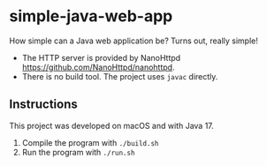 # simple-java-web-app

How simple can a Java web application be? Turns out, really simple!

* The HTTP server is provided by NanoHttpd <https://github.com/NanoHttpd/nanohttpd>.
* There is no build tool. The project uses `javac` directly.

## Instructions

This project was developed on macOS and with Java 17.

1. Compile the program with `./build.sh`
1. Run the program with `./run.sh`
